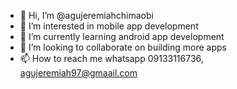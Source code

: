 - 👋 Hi, I’m @agujeremiahchimaobi
- 👀 I’m interested in mobile app development 
- 🌱 I’m currently learning android app development 
- 💞️ I’m looking to collaborate on building more apps
- 📫 How to reach me whatsapp 09133116736, agujeremiah97@gmaail.com

<!---
agujeremiahchimaobi/agujeremiahchimaobi is a ✨ special ✨ repository because its `README.md` (this file) appears on your GitHub profile.
You can click the Preview link to take a look at your changes.
--->

